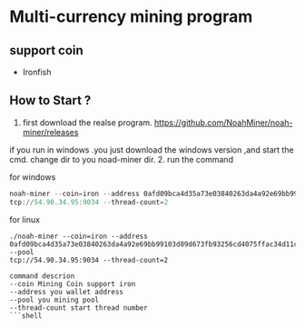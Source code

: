 # Multi-currency mining program 
## support coin
- Ironfish

## How to Start ?

1. first download the realse program.  https://github.com/NoahMiner/noah-miner/releases

if you run in windows .you just download the windows version ,and start the cmd. change dir to you noad-miner dir.
2. run the command

for windows
```powershell
noah-miner --coin=iron --address 0afd09bca4d35a73e03840263da4a92e69bb99103d89d673fb93256cd4075ffac34d11c6a1872947c9138a --pool
tcp://54.90.34.95:9034 --thread-count=2
```

for linux

```shell
./noah-miner --coin=iron --address 0afd09bca4d35a73e03840263da4a92e69bb99103d89d673fb93256cd4075ffac34d11c6a1872947c9138a --pool
tcp://54.90.34.95:9034 --thread-count=2
```

```shell
command descrion
--coin Mining Coin support iron
--address you wallet address
--pool you mining pool
--thread-count start thread number
```shell
